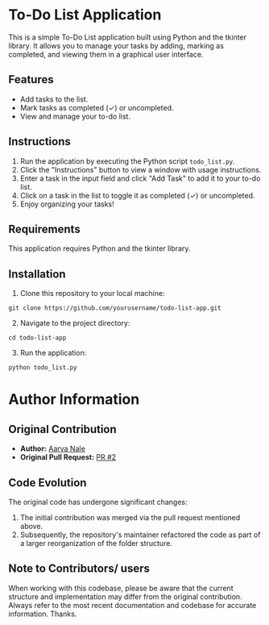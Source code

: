 # To-Do List Application

This is a simple To-Do List application built using Python and the tkinter library. It allows you to manage your tasks by adding, marking as completed, and viewing them in a graphical user interface.

## Features

- Add tasks to the list.
- Mark tasks as completed (✓) or uncompleted.
- View and manage your to-do list.

## Instructions

1. Run the application by executing the Python script `todo_list.py`.
2. Click the "Instructions" button to view a window with usage instructions.
3. Enter a task in the input field and click "Add Task" to add it to your to-do list.
4. Click on a task in the list to toggle it as completed (✓) or uncompleted.
5. Enjoy organizing your tasks!

## Requirements

This application requires Python and the tkinter library.

## Installation

1. Clone this repository to your local machine:

`git clone https://github.com/yourusername/todo-list-app.git`

2. Navigate to the project directory:

`cd todo-list-app`

3. Run the application:

`python todo_list.py`

# Author Information

## Original Contribution

- **Author:** [Aarya Nale](https://github.com/AaryaNale)
- **Original Pull Request:** [PR #2](https://github.com/FerdausPolok/dev-mates/pull/2)

## Code Evolution

The original code has undergone significant changes:

1. The initial contribution was merged via the pull request mentioned above.
2. Subsequently, the repository's maintainer refactored the code as part of a larger reorganization of the folder structure.

## Note to Contributors/ users

When working with this codebase, please be aware that the current structure and implementation may differ from the original contribution. Always refer to the most recent documentation and codebase for accurate information. Thanks.
